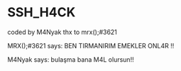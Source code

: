 # SSH_H4CK
coded by M4Nyak thx to mrx();#3621


MRX();#3621   says: BEN TIRMANIRIM EMEKLER ONL4R !!


M4Nyak says: bulaşma bana M4L olursun!!
